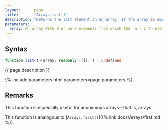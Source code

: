 ```yaml
---
layout:      page
title:       "Arrays.last()"
description: "Returns the last element in an array. If the array is empty, returns undefined."
parameters:
  array: An array with 0 or more elements from which the `n - 1`th element is returned (but not removed).
---
```

## Syntax

```ts
function last<T>(array: readonly T[]): T | undefined
```

<p class="description">{{ page.description }}</p>
{% include parameters.html parameters=page.parameters %}

## Remarks

This function is especially useful for anonymous arrays—that is, arrays

This function is analogous to [`Arrays.first()`]({% link docs/Arrays/first.md %}).
